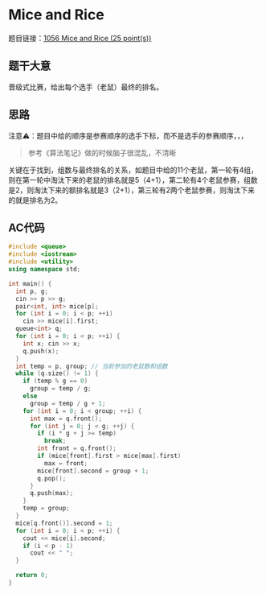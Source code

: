 # Mice and Rice

题目链接：[1056 Mice and Rice (25 point(s))](https://pintia.cn/problem-sets/994805342720868352/problems/994805419468242944)

## 题干大意

晋级式比赛，给出每个选手（老鼠）最终的排名。

## 思路

注意⚠️：题目中给的顺序是参赛顺序的选手下标，而不是选手的参赛顺序，，，

> 参考《算法笔记》做的时候脑子很混乱，不清晰

关键在于找到，组数与最终排名的关系，如题目中给的11个老鼠，第一轮有4组，则在第一轮中淘汰下来的老鼠的排名就是5（4+1），第二轮有4个老鼠参赛，组数是2，则淘汰下来的额排名就是3（2+1），第三轮有2两个老鼠参赛，则淘汰下来的就是排名为2。

## AC代码

```cpp linenums="1"
#include <queue>
#include <iostream>
#include <utility>
using namespace std;

int main() {
  int p, g;
  cin >> p >> g;
  pair<int, int> mice[p];
  for (int i = 0; i < p; ++i)
    cin >> mice[i].first;
  queue<int> q;
  for (int i = 0; i < p; ++i) {
    int x; cin >> x;
    q.push(x);
  }
  int temp = p, group; // 当前参加的老鼠数和组数
  while (q.size() != 1) {
    if (temp % g == 0)
      group = temp / g;
    else
      group = temp / g + 1;
    for (int i = 0; i < group; ++i) {
      int max = q.front();
      for (int j = 0; j < g; ++j) {
        if (i * g + j >= temp)
          break;
        int front = q.front();
        if (mice[front].first > mice[max].first)
          max = front;
        mice[front].second = group + 1;
        q.pop();
      }
      q.push(max);
    }
    temp = group;
  }
  mice[q.front()].second = 1;
  for (int i = 0; i < p; ++i) {
    cout << mice[i].second;
    if (i < p - 1)
      cout << " ";
  }

  return 0;
}
```
